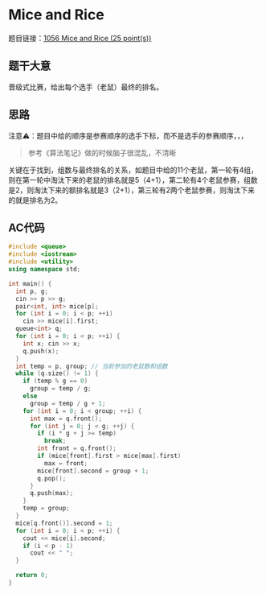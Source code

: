 # Mice and Rice

题目链接：[1056 Mice and Rice (25 point(s))](https://pintia.cn/problem-sets/994805342720868352/problems/994805419468242944)

## 题干大意

晋级式比赛，给出每个选手（老鼠）最终的排名。

## 思路

注意⚠️：题目中给的顺序是参赛顺序的选手下标，而不是选手的参赛顺序，，，

> 参考《算法笔记》做的时候脑子很混乱，不清晰

关键在于找到，组数与最终排名的关系，如题目中给的11个老鼠，第一轮有4组，则在第一轮中淘汰下来的老鼠的排名就是5（4+1），第二轮有4个老鼠参赛，组数是2，则淘汰下来的额排名就是3（2+1），第三轮有2两个老鼠参赛，则淘汰下来的就是排名为2。

## AC代码

```cpp linenums="1"
#include <queue>
#include <iostream>
#include <utility>
using namespace std;

int main() {
  int p, g;
  cin >> p >> g;
  pair<int, int> mice[p];
  for (int i = 0; i < p; ++i)
    cin >> mice[i].first;
  queue<int> q;
  for (int i = 0; i < p; ++i) {
    int x; cin >> x;
    q.push(x);
  }
  int temp = p, group; // 当前参加的老鼠数和组数
  while (q.size() != 1) {
    if (temp % g == 0)
      group = temp / g;
    else
      group = temp / g + 1;
    for (int i = 0; i < group; ++i) {
      int max = q.front();
      for (int j = 0; j < g; ++j) {
        if (i * g + j >= temp)
          break;
        int front = q.front();
        if (mice[front].first > mice[max].first)
          max = front;
        mice[front].second = group + 1;
        q.pop();
      }
      q.push(max);
    }
    temp = group;
  }
  mice[q.front()].second = 1;
  for (int i = 0; i < p; ++i) {
    cout << mice[i].second;
    if (i < p - 1)
      cout << " ";
  }

  return 0;
}
```
